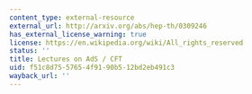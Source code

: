```yaml
---
content_type: external-resource
external_url: http://arxiv.org/abs/hep-th/0309246
has_external_license_warning: true
license: https://en.wikipedia.org/wiki/All_rights_reserved
status: ''
title: Lectures on AdS / CFT
uid: f51c8d75-5765-4f91-90b5-12bd2eb491c3
wayback_url: ''
---
```

